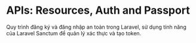 # APIs: Resources, Auth and Passport
Quy trình đăng ký và đăng nhập an toàn trong Laravel, sử dụng tính năng của Laravel Sanctum để quản lý xác thực và tạo token.